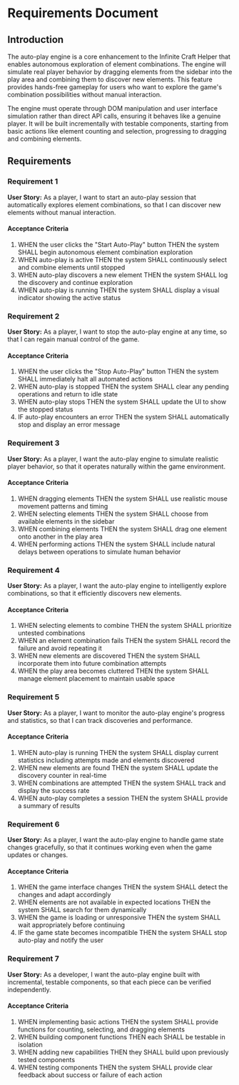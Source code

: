# Requirements Document

## Introduction

The auto-play engine is a core enhancement to the Infinite Craft Helper that enables autonomous exploration of element combinations. The engine will simulate real player behavior by dragging elements from the sidebar into the play area and combining them to discover new elements. This feature provides hands-free gameplay for users who want to explore the game's combination possibilities without manual interaction.

The engine must operate through DOM manipulation and user interface simulation rather than direct API calls, ensuring it behaves like a genuine player. It will be built incrementally with testable components, starting from basic actions like element counting and selection, progressing to dragging and combining elements.

## Requirements

### Requirement 1

**User Story:** As a player, I want to start an auto-play session that automatically explores element combinations, so that I can discover new elements without manual interaction.

#### Acceptance Criteria

1. WHEN the user clicks the "Start Auto-Play" button THEN the system SHALL begin autonomous element combination exploration
2. WHEN auto-play is active THEN the system SHALL continuously select and combine elements until stopped
3. WHEN auto-play discovers a new element THEN the system SHALL log the discovery and continue exploration
4. WHEN auto-play is running THEN the system SHALL display a visual indicator showing the active status

### Requirement 2

**User Story:** As a player, I want to stop the auto-play engine at any time, so that I can regain manual control of the game.

#### Acceptance Criteria

1. WHEN the user clicks the "Stop Auto-Play" button THEN the system SHALL immediately halt all automated actions
2. WHEN auto-play is stopped THEN the system SHALL clear any pending operations and return to idle state
3. WHEN auto-play stops THEN the system SHALL update the UI to show the stopped status
4. IF auto-play encounters an error THEN the system SHALL automatically stop and display an error message

### Requirement 3

**User Story:** As a player, I want the auto-play engine to simulate realistic player behavior, so that it operates naturally within the game environment.

#### Acceptance Criteria

1. WHEN dragging elements THEN the system SHALL use realistic mouse movement patterns and timing
2. WHEN selecting elements THEN the system SHALL choose from available elements in the sidebar
3. WHEN combining elements THEN the system SHALL drag one element onto another in the play area
4. WHEN performing actions THEN the system SHALL include natural delays between operations to simulate human behavior

### Requirement 4

**User Story:** As a player, I want the auto-play engine to intelligently explore combinations, so that it efficiently discovers new elements.

#### Acceptance Criteria

1. WHEN selecting elements to combine THEN the system SHALL prioritize untested combinations
2. WHEN an element combination fails THEN the system SHALL record the failure and avoid repeating it
3. WHEN new elements are discovered THEN the system SHALL incorporate them into future combination attempts
4. WHEN the play area becomes cluttered THEN the system SHALL manage element placement to maintain usable space

### Requirement 5

**User Story:** As a player, I want to monitor the auto-play engine's progress and statistics, so that I can track discoveries and performance.

#### Acceptance Criteria

1. WHEN auto-play is running THEN the system SHALL display current statistics including attempts made and elements discovered
2. WHEN new elements are found THEN the system SHALL update the discovery counter in real-time
3. WHEN combinations are attempted THEN the system SHALL track and display the success rate
4. WHEN auto-play completes a session THEN the system SHALL provide a summary of results

### Requirement 6

**User Story:** As a player, I want the auto-play engine to handle game state changes gracefully, so that it continues working even when the game updates or changes.

#### Acceptance Criteria

1. WHEN the game interface changes THEN the system SHALL detect the changes and adapt accordingly
2. WHEN elements are not available in expected locations THEN the system SHALL search for them dynamically
3. WHEN the game is loading or unresponsive THEN the system SHALL wait appropriately before continuing
4. IF the game state becomes incompatible THEN the system SHALL stop auto-play and notify the user

### Requirement 7

**User Story:** As a developer, I want the auto-play engine built with incremental, testable components, so that each piece can be verified independently.

#### Acceptance Criteria

1. WHEN implementing basic actions THEN the system SHALL provide functions for counting, selecting, and dragging elements
2. WHEN building component functions THEN each SHALL be testable in isolation
3. WHEN adding new capabilities THEN they SHALL build upon previously tested components
4. WHEN testing components THEN the system SHALL provide clear feedback about success or failure of each action